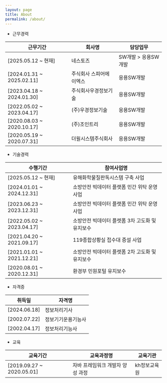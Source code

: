 ```yaml
---
layout: page
title: About
permalink: /about/
---
```


- 근무경력

근무기간 | 회사명 | 담당업무 
--- | --- | ---
[2025.05.12 ~ 현재] | 네스토즈 | SW개발 > 응용SW개발
[2024.01.31 ~ 2025.02.11] | 주식회사 스피어에이엑스 | 응용SW개발
[2023.04.18 ~ 2024.01.30] | 주식회사우경정보기술 | 응용SW개발 
[2022.05.02 ~ 2023.04.17] | (주)우경정보기술 | 응용SW개발
[2020.08.03 ~ 2020.10.17] | (주)조인트리 | 응용SW개발
[2020.05.19 ~ 2020.07.31] | 더윌시스템주식회사 | 응용SW개발


- 기술경력

수행기간 | 참여사업명
--- | --- 
[2025.05.12 ~ 현재] | 유해화학물질판독시스템 구축 사업
[2024.01.01 ~ 2024.12.31] | 소방안전 빅데이터 플랫폼 민간 위탁 운영 사업
[2023.06.23 ~ 2023.12.31] | 소방안전 빅데이터 플랫폼 민간 위탁 운영 사업
[2022.05.02 ~ 2023.04.17] | 소방안전 빅데이터 플렛폼 3차 고도화 및 유지보수
[2021.04.20 ~ 2021.09.17] | 119종합상황실 접수대 증설 사업
[2021.01.01 ~ 2021.12.21] | 소방안전 빅데이터 플렛폼 2차 고도화 및 유지보수
[2020.08.01 ~ 2020.12.31] | 환경부 민원포털 유지보수

- 자격증

취득일 | 자격명
--- | --- 
[2024.06.18] | 정보처리기사
[2002.07.22] | 정보기기운용기능사
[2002.04.17] | 정보처리기능사

- 교육

교육기간 | 교육과정명 | 교육기관
--- | --- | --- 
[2019.09.27 ~ 2020.05.01] | 자바 프레임워크 개발자 양성 과정 | kh정보교육원